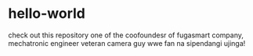# hello-world
check out this repository
one of the coofoundesr of fugasmart company, mechatronic engineer 
veteran camera guy 
wwe fan
na sipendangi ujinga!
